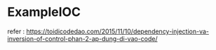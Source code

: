 # ExampleIOC
refer : https://toidicodedao.com/2015/11/10/dependency-injection-va-inversion-of-control-phan-2-ap-dung-di-vao-code/
